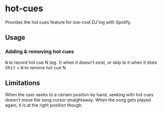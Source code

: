 # hot-cues

Provides the hot cues feature for low-cost DJ'ing with Spotify.

## Usage

### Adding & removing hot cues

<kbd>N</kbd> to record hot cue N (eg. 1) when it doesn't exist, or skip to it when it does
<kbd>Shit</kbd> + <kbd>N</kbd> to remove hot cue N

## Limitations

When the user seeks to a certain position by hand, seeking with hot cues doesn't move the song cursor straightaway.
When the song gets played again, it is at the right position though.
